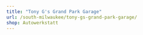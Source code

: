 ```yaml
---
title: "Tony G's Grand Park Garage"
url: /south-milwaukee/tony-gs-grand-park-garage/
shop: Autowerkstatt
---
```

